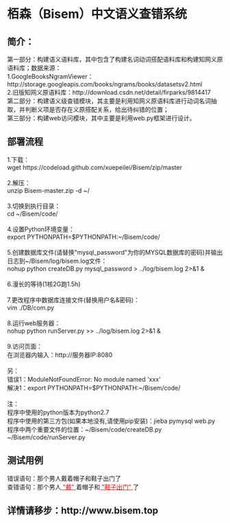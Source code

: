 # 栢森（Bisem）中文语义查错系统
<h2>简介：</h2>
第一部分：构建语义语料库，其中包含了构建名词动词搭配语料库和构建知网义原语料库；数据来源：</br>
1.GoogleBooksNgramViewer：http://storage.googleapis.com/books/ngrams/books/datasetsv2.html </br>
2.旧版知网义原语料库：http://download.csdn.net/detail/firparks/9814417 </br>
第二部分：构建语义级查错模块，其主要是利用知网义原语料库进行动词名词抽取，并判断义项是否存在义原搭配关系，给出待纠错的位置；</br>
第三部分：构建web访问模块，其中主要是利用web.py框架进行设计。</br>

<h2>部署流程</h3>
1.下载：</br>
wget https://codeload.github.com/xuepeilei/Bisem/zip/master
</br></br>
2.解压：</br>
unzip Bisem-master.zip -d ~/
</br></br>
3.切换到执行目录：</br>
cd ~/Bisem/code/
</br></br>
4.设置Python环境变量：</br>
export PYTHONPATH=$PYTHONPATH:~/Bisem/code/
</br></br>
5.创建数据库文件(请替换"mysql_password"为你的MYSQL数据库的密码)并输出日志到~/Bisem/log/bisem.log文件：</br>
nohup python createDB.py mysql_password > ../log/bisem.log 2>&1 &
</br></br>
6.漫长的等待(1核2G跑1.5h)
</br></br>
7.更改程序中数据库连接文件(替换用户名&密码)：</br>
vim ./DB/com.py</br></br>
8.运行web服务器：</br>
nohup python runServer.py >> ../log/bisem.log 2>&1 &
</br></br>
9.访问页面：</br>
在浏览器内输入：http://服务器IP:8080
</br>
</br>
另：</br>
错误1：ModuleNotFoundError: No module named 'xxx'</br>
解决1：export PYTHONPATH=$PYTHONPATH:~/Bisem/code/
</br>
</br>
注：</br>
程序中使用的python版本为python2.7</br>
程序中使用的第三方包(如果本地没有,请使用pip安装)：jieba pymysql web.py</br>
程序中两个重要文件的位置：~/Bisem/code/createDB.py  ~/Bisem/code/runServer.py </br>


<h2>测试用例</h2>
错误语句：那个男人戴着帽子和鞋子出门了</br>
查错语句：那个男人<font color=#FF0000><u> "戴" </u></font>着帽子和<font color=#FF0000><u> "鞋子出门" </u></font>了

<h2>详情请移步：http://www.bisem.top</h2>
